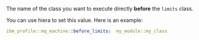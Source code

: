 The name of the class you want to execute directly **before** the `limits` class.

You can use hiera to set this value. Here is an example:

```yaml
ibm_profile::mq_machine::before_limits:  my_module::my_class
```
